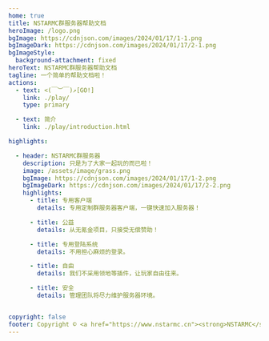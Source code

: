 ```yaml
---
home: true
title: NSTARMC群服务器帮助文档
heroImage: /logo.png
bgImage: https://cdnjson.com/images/2024/01/17/1-1.png
bgImageDark: https://cdnjson.com/images/2024/01/17/2-1.png
bgImageStyle:
  background-attachment: fixed
heroText: NSTARMC群服务器帮助文档
tagline: 一个简单的帮助文档啦！
actions:
  - text: <(￣︶￣)↗[GO!]
    link: ./play/
    type: primary

  - text: 简介
    link: ./play/introduction.html

highlights:

  - header: NSTARMC群服务器
    description: 只是为了大家一起玩的而已啦！
    image: /assets/image/grass.png
    bgImage: https://cdnjson.com/images/2024/01/17/1-2.png
    bgImageDark: https://cdnjson.com/images/2024/01/17/2-2.png
    highlights:
      - title: 专用客户端
        details: 专用定制群服务器客户端，一键快速加入服务器！

      - title: 公益
        details: 从无氪金项目，只接受无偿赞助！

      - title: 专用登陆系统
        details: 不用担心麻烦的登录。

      - title: 自由
        details: 我们不采用领地等插件，让玩家自由往来。

      - title: 安全
        details: 管理团队将尽力维护服务器环境。


copyright: false
footer: Copyright © <a href="https://www.nstarmc.cn"><strong>NSTARMC</strong></a> 2020-2024 All Right Received.
---
```


